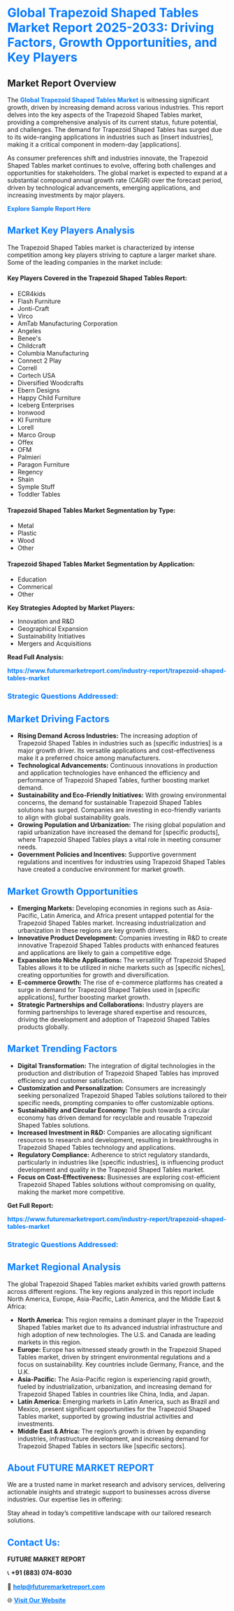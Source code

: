 <h1 style="color: #007BFF;">Global Trapezoid Shaped Tables Market Report 2025-2033: Driving Factors, Growth Opportunities, and Key Players</h1>

<section id="overview">
<h2>Market Report Overview</h2>
<p>The <a href="https://www.futuremarketreport.com/industry-report/trapezoid-shaped-tables-market" style="color: #007BFF; text-decoration: none;"><strong>Global Trapezoid Shaped Tables Market</strong></a> is witnessing significant growth, driven by increasing demand across various industries. This report delves into the key aspects of the Trapezoid Shaped Tables market, providing a comprehensive analysis of its current status, future potential, and challenges. The demand for Trapezoid Shaped Tables has surged due to its wide-ranging applications in industries such as [insert industries], making it a critical component in modern-day [applications].</p>
<p>As consumer preferences shift and industries innovate, the Trapezoid Shaped Tables market continues to evolve, offering both challenges and opportunities for stakeholders. The global market is expected to expand at a substantial compound annual growth rate (CAGR) over the forecast period, driven by technological advancements, emerging applications, and increasing investments by major players.</p>
</section>

<section id="overview">
<p><a href="https://www.futuremarketreport.com/request-sample/reportId=31722" style="color: #007BFF; text-decoration: none;"><strong>Explore Sample Report Here</strong></a></p>
</section>

<section id="key-players">
<h2 style="color: #007BFF;">Market Key Players Analysis</h2>
<p>The Trapezoid Shaped Tables market is characterized by intense competition among key players striving to capture a larger market share. Some of the leading companies in the market include:</p>
<h4>Key Players Covered in the Trapezoid Shaped Tables Report:</h4>
<ul><li>ECR4kids</li><li>Flash Furniture</li><li>Jonti-Craft</li><li>Virco</li><li>AmTab Manufacturing Corporation</li><li>Angeles</li><li>Benee&#039;s</li><li>Childcraft</li><li>Columbia Manufacturing</li><li>Connect 2 Play</li><li>Correll</li><li>Cortech USA</li><li>Diversified Woodcrafts</li><li>Ebern Designs</li><li>Happy Child Furniture</li><li>Iceberg Enterprises</li><li>Ironwood</li><li>KI Furniture</li><li>Lorell</li><li>Marco Group</li><li>Offex</li><li>OFM</li><li>Palmieri</li><li>Paragon Furniture</li><li>Regency</li><li>Shain</li><li>Symple Stuff</li><li>Toddler Tables</li></ul>
<h4>Trapezoid Shaped Tables Market Segmentation by Type:</h4>
<ul><li>Metal</li><li>Plastic</li><li>Wood</li><li>Other</li></ul>

<h4>Trapezoid Shaped Tables Market Segmentation by Application:</h4>
<ul><li>Education</li><li>Commerical</li><li>Other</li></ul>
<p><strong>Key Strategies Adopted by Market Players:</strong></p>
<ul>
<li>Innovation and R&D</li>
<li>Geographical Expansion</li>
<li>Sustainability Initiatives</li>
<li>Mergers and Acquisitions</li>
</ul>
</section>

<section>
<p><strong>Read Full Analysis: </strong></p><a href="https://www.futuremarketreport.com/industry-report/trapezoid-shaped-tables-market" style="color: #007BFF; text-decoration: none;"><strong>https://www.futuremarketreport.com/industry-report/trapezoid-shaped-tables-market</strong></a>
<h3 style="color: #007BFF;">Strategic Questions Addressed:</h3>
</section>

<section id="driving-factors">
<h2 style="color: #007BFF;">Market Driving Factors</h2>
<ul>
<li><strong>Rising Demand Across Industries:</strong> The increasing adoption of Trapezoid Shaped Tables in industries such as [specific industries] is a major growth driver. Its versatile applications and cost-effectiveness make it a preferred choice among manufacturers.</li>
<li><strong>Technological Advancements:</strong> Continuous innovations in production and application technologies have enhanced the efficiency and performance of Trapezoid Shaped Tables, further boosting market demand.</li>
<li><strong>Sustainability and Eco-Friendly Initiatives:</strong> With growing environmental concerns, the demand for sustainable Trapezoid Shaped Tables solutions has surged. Companies are investing in eco-friendly variants to align with global sustainability goals.</li>
<li><strong>Growing Population and Urbanization:</strong> The rising global population and rapid urbanization have increased the demand for [specific products], where Trapezoid Shaped Tables plays a vital role in meeting consumer needs.</li>
<li><strong>Government Policies and Incentives:</strong> Supportive government regulations and incentives for industries using Trapezoid Shaped Tables have created a conducive environment for market growth.</li>
</ul>
</section>

<section id="growth-opportunities">
<h2 style="color: #007BFF;">Market Growth Opportunities</h2>
<ul>
<li><strong>Emerging Markets:</strong> Developing economies in regions such as Asia-Pacific, Latin America, and Africa present untapped potential for the Trapezoid Shaped Tables market. Increasing industrialization and urbanization in these regions are key growth drivers.</li>
<li><strong>Innovative Product Development:</strong> Companies investing in R&D to create innovative Trapezoid Shaped Tables products with enhanced features and applications are likely to gain a competitive edge.</li>
<li><strong>Expansion into Niche Applications:</strong> The versatility of Trapezoid Shaped Tables allows it to be utilized in niche markets such as [specific niches], creating opportunities for growth and diversification.</li>
<li><strong>E-commerce Growth:</strong> The rise of e-commerce platforms has created a surge in demand for Trapezoid Shaped Tables used in [specific applications], further boosting market growth.</li>
<li><strong>Strategic Partnerships and Collaborations:</strong> Industry players are forming partnerships to leverage shared expertise and resources, driving the development and adoption of Trapezoid Shaped Tables products globally.</li>
</ul>
</section>

<section id="trending-factors">
<h2 style="color: #007BFF;">Market Trending Factors</h2>
<ul>
<li><strong>Digital Transformation:</strong> The integration of digital technologies in the production and distribution of Trapezoid Shaped Tables has improved efficiency and customer satisfaction.</li>
<li><strong>Customization and Personalization:</strong> Consumers are increasingly seeking personalized Trapezoid Shaped Tables solutions tailored to their specific needs, prompting companies to offer customizable options.</li>
<li><strong>Sustainability and Circular Economy:</strong> The push towards a circular economy has driven demand for recyclable and reusable Trapezoid Shaped Tables solutions.</li>
<li><strong>Increased Investment in R&D:</strong> Companies are allocating significant resources to research and development, resulting in breakthroughs in Trapezoid Shaped Tables technology and applications.</li>
<li><strong>Regulatory Compliance:</strong> Adherence to strict regulatory standards, particularly in industries like [specific industries], is influencing product development and quality in the Trapezoid Shaped Tables market.</li>
<li><strong>Focus on Cost-Effectiveness:</strong> Businesses are exploring cost-efficient Trapezoid Shaped Tables solutions without compromising on quality, making the market more competitive.</li>
</ul>
</section>

<section>
<p><strong>Get Full Report: </strong></p><a href="https://www.futuremarketreport.com/industry-report/trapezoid-shaped-tables-market" style="color: #007BFF; text-decoration: none;"><strong>https://www.futuremarketreport.com/industry-report/trapezoid-shaped-tables-market</strong></a>
<h3 style="color: #007BFF;">Strategic Questions Addressed:</h3>
</section>


<section id="regional-analysis">
<h2 style="color: #007BFF;">Market Regional Analysis</h2>
<p>The global Trapezoid Shaped Tables market exhibits varied growth patterns across different regions. The key regions analyzed in this report include North America, Europe, Asia-Pacific, Latin America, and the Middle East & Africa:</p>
<ul>
<li><strong>North America:</strong> This region remains a dominant player in the Trapezoid Shaped Tables market due to its advanced industrial infrastructure and high adoption of new technologies. The U.S. and Canada are leading markets in this region.</li>
<li><strong>Europe:</strong> Europe has witnessed steady growth in the Trapezoid Shaped Tables market, driven by stringent environmental regulations and a focus on sustainability. Key countries include Germany, France, and the U.K.</li>
<li><strong>Asia-Pacific:</strong> The Asia-Pacific region is experiencing rapid growth, fueled by industrialization, urbanization, and increasing demand for Trapezoid Shaped Tables in countries like China, India, and Japan.</li>
<li><strong>Latin America:</strong> Emerging markets in Latin America, such as Brazil and Mexico, present significant opportunities for the Trapezoid Shaped Tables market, supported by growing industrial activities and investments.</li>
<li><strong>Middle East & Africa:</strong> The region’s growth is driven by expanding industries, infrastructure development, and increasing demand for Trapezoid Shaped Tables in sectors like [specific sectors].</li>
</ul>
</section>

<footer>
<h2 style="color: #007BFF;">About FUTURE MARKET REPORT</h2>
<p>We are a trusted name in market research and advisory services, delivering actionable insights and strategic support to businesses across diverse industries. Our expertise lies in offering:</p>

<p>Stay ahead in today’s competitive landscape with our tailored research solutions.</p>

<h2 style="color: #007BFF;">Contact Us:</h2>
<p><strong>FUTURE MARKET REPORT</strong></p>
<p>📞 <strong>+91 (883) 074-8030</strong></p>
<p>📧 <strong><a href="mailto:help@futuremarketreport.com" style="color: #007BFF;">help@futuremarketreport.com</a></strong></p>
<p>🌐 <strong><a href="https://www.futuremarketreport.com/" style="color: #007BFF;">Visit Our Website</a></strong></p>
</footer>